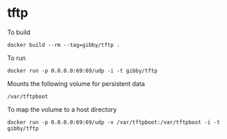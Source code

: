 # tftp

To build

```
docker build --rm --tag=gibby/tftp .
```

To run

```
docker run -p 0.0.0.0:69:69/udp -i -t gibby/tftp
```

Mounts the following volume for persistent data

```
/var/tftpboot
```

To map the volume to a host directory

```
docker run -p 0.0.0.0:69:69/udp -v /var/tftpboot:/var/tftpboot -i -t gibby/tftp
```
